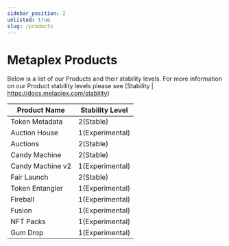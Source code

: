 ```yaml
---
sidebar_position: 2
unlisted: true
slug: /products
---
```


# Metaplex Products
Below is a list of our Products and their stability levels. For more information on our Product stability levels please see (Stability | https://docs.metaplex.com/stability)

| Product Name     | Stability Level |
|------------------|-----------------|
| Token Metadata   | 2(Stable)       |
| Auction House    | 1(Experimental) |
| Auctions         | 2(Stable)       |
| Candy Machine    | 2(Stable)       |
| Candy Machine v2 | 1(Experimental) |
| Fair Launch      | 2(Stable)       |
| Token Entangler  | 1(Experimental) |
| Fireball         | 1(Experimental) |
| Fusion           | 1(Experimental) |
| NFT Packs        | 1(Experimental) |
| Gum Drop         | 1(Experimental) |
